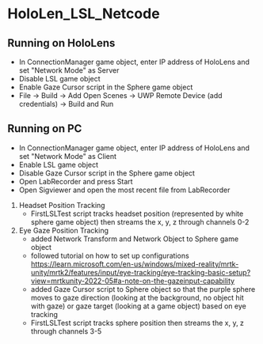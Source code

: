 # HoloLen_LSL_Netcode

## Running on HoloLens
* In ConnectionManager game object, enter IP address of HoloLens and set "Network Mode" as Server
* Disable LSL game object
* Enable Gaze Cursor script in the Sphere game object
* File -> Build -> Add Open Scenes -> UWP Remote Device (add credentials) -> Build and Run

## Running on PC 
* In ConnectionManager game object, enter IP address of HoloLens and set "Network Mode" as Client
* Enable LSL game object
* Disable Gaze Cursor script in the Sphere game object
* Open LabRecorder and press Start
* Open Sigviewer and open the most recent file from LabRecorder

1. Headset Position Tracking
    * FirstLSLTest script tracks headset position (represented by white sphere game object) then streams the x, y, z through channels 0-2
2. Eye Gaze Position Tracking
    * added Network Transform and Network Object to Sphere game object
    * followed tutorial on how to set up configurations https://learn.microsoft.com/en-us/windows/mixed-reality/mrtk-unity/mrtk2/features/input/eye-tracking/eye-tracking-basic-setup?view=mrtkunity-2022-05#a-note-on-the-gazeinput-capability
    * added Gaze Cursor script to Sphere object so that the purple sphere moves to gaze direction (looking at the background, no object hit with gaze) or gaze target (looking at a game object) based on eye tracking
    * FirstLSLTest script tracks sphere position then streams the x, y, z through channels 3-5
